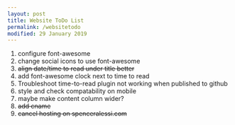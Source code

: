```yaml
---
layout: post
title: Website ToDo List
permalink: /websitetodo
modified: 29 January 2019
---
```

1. configure font-awesome
2. change social icons to use font-awesome
3. ~~align date/time to read under title better~~
4. add font-awesome clock next to time to read
5. Troubleshoot time-to-read plugin not working when published to github
6. style and check compatability on mobile
7. maybe make content column wider?
8. ~~add cname~~
9. ~~cancel hosting on spenceralessi.com~~